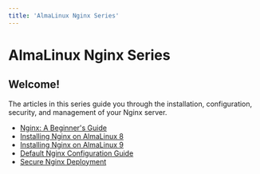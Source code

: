 ```yaml
---
title: 'AlmaLinux Nginx Series'
---
```

# AlmaLinux Nginx Series

Welcome!
----
The articles in this series guide you through the installation, configuration, security, and management of your Nginx server. 

- [Nginx: A Beginner's Guide](NginxSeriesA01)
- [Installing Nginx on AlmaLinux 8](NginxSeriesA02R8)
- [Installing Nginx on AlmaLinux 9](NginxSeriesA02R92)
- [Default Nginx Configuration Guide](NginxSeriesA03)
- [Secure Nginx Deployment](NginxSeriesA04P1)
